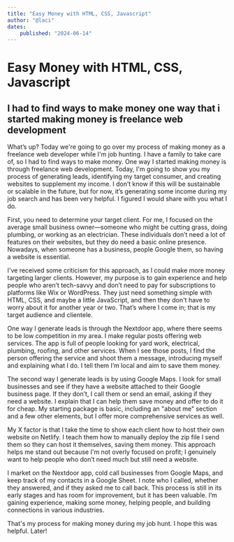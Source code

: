 ```yaml
---
title: "Easy Money with HTML, CSS, Javascript"
author: "@laci"
dates:
    published: "2024-06-14"
---
```





# Easy Money with HTML, CSS, Javascript

## I had to find ways to make money one way that i started making money is freelance web development

What’s up? Today we're going to go over my process of making money as a freelance web developer while I'm job hunting. I have a family to take care of, so I had to find ways to make money. One way I started making money is through freelance web development. Today, I'm going to show you my process of generating leads, identifying my target consumer, and creating websites to supplement my income. I don’t know if this will be sustainable or scalable in the future, but for now, it’s generating some income during my job search and has been very helpful. I figured I would share with you what I do.

First, you need to determine your target client. For me, I focused on the average small business owner—someone who might be cutting grass, doing plumbing, or working as an electrician. These individuals don’t need a lot of features on their websites, but they do need a basic online presence. Nowadays, when someone has a business, people Google them, so having a website is essential.

I've received some criticism for this approach, as I could make more money targeting larger clients. However, my purpose is to gain experience and help people who aren’t tech-savvy and don’t need to pay for subscriptions to platforms like Wix or WordPress. They just need something simple with HTML, CSS, and maybe a little JavaScript, and then they don't have to worry about it for another year or two. That’s where I come in; that is my target audience and clientele.

One way I generate leads is through the Nextdoor app, where there seems to be low competition in my area. I make regular posts offering web services. The app is full of people looking for yard work, electrical, plumbing, roofing, and other services. When I see those posts, I find the person offering the service and shoot them a message, introducing myself and explaining what I do. I tell them I’m local and aim to save them money.

The second way I generate leads is by using Google Maps. I look for small businesses and see if they have a website attached to their Google business page. If they don’t, I call them or send an email, asking if they need a website. I explain that I can help them save money and offer to do it for cheap. My starting package is basic, including an "about me" section and a few other elements, but I offer more comprehensive services as well.

My X factor is that I take the time to show each client how to host their own website on Netlify. I teach them how to manually deploy the zip file I send them so they can host it themselves, saving them money. This approach helps me stand out because I'm not overly focused on profit; I genuinely want to help people who don’t need much but still need a website.

I market on the Nextdoor app, cold call businesses from Google Maps, and keep track of my contacts in a Google Sheet. I note who I called, whether they answered, and if they asked me to call back. This process is still in its early stages and has room for improvement, but it has been valuable. I’m gaining experience, making some money, helping people, and building connections in various industries.

That's my process for making money during my job hunt. I hope this was helpful. Later!
               

